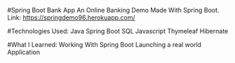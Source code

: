 #Spring Boot Bank App
An Online Banking Demo Made With Spring Boot.
Link: https://springdemo96.herokuapp.com/

#Technologies Used:
Java
Spring Boot
SQL
Javascript
Thymeleaf
Hibernate

#What I Learned:
Working With Spring Boot
Launching a real world Application
